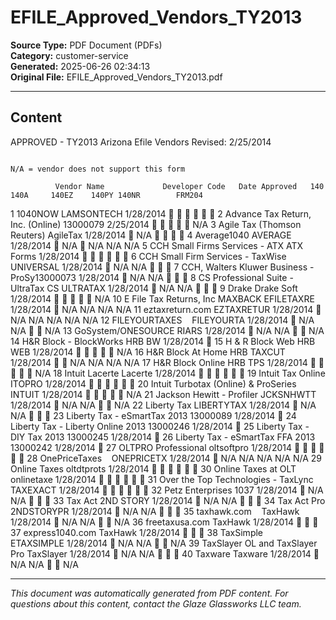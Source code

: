 ﻿# EFILE_Approved_Vendors_TY2013

**Source Type:** PDF Document (PDFs)  
**Category:** customer-service  
**Generated:** 2025-06-26 02:34:13  
**Original File:** EFILE_Approved_Vendors_TY2013.pdf

---

## Content

APPROVED - TY2013 Arizona Efile Vendors                                             Revised: 2/25/2014

                                                                             N/A = vendor does not support this form

              Vendor Name             Developer Code   Date Approved   140    140A     140EZ    140PY 140NR        FRM204

1 1040NOW                               LAMSONTECH       1/28/2014                                                
2 Advance Tax Return, Inc. (Online)     13000079         2/25/2014                                                N/A
3 Agile Tax (Thomson Reuters)           AgileTax         1/28/2014           N/A                                   
4 Average1040                           AVERAGE          1/28/2014           N/A               N/A       N/A         N/A
5 CCH Small Firms Services - ATX        ATX Forms        1/28/2014                                                
6 CCH Small Firm Services - TaxWise UNIVERSAL            1/28/2014           N/A       N/A                          
7 CCH, Walters Kluwer Business - ProSy13000073           1/28/2014           N/A       N/A                          
8 CS Professional Suite - UltraTax CS ULTRATAX           1/28/2014           N/A       N/A                          
9 Drake                                 Drake Soft       1/28/2014                                                N/A
10 E File Tax Returns, Inc MAXBACK      EFILETAXRE       1/28/2014           N/A       N/A      N/A       N/A
11 eztaxreturn.com                      EZTAXRETUR       1/28/2014           N/A       N/A      N/A       N/A         N/A
12 FILEYOURTAXES                        FILEYOURTA       1/28/2014           N/A       N/A                          N/A
13 GoSystem/ONESOURCE                   RIARS            1/28/2014           N/A       N/A                          N/A
14 H&R Block - BlockWorks               HRB BW           1/28/2014     
15 H & R Block Web                      HRB WEB          1/28/2014                                                N/A
16 H&R Block At Home                    HRB TAXCUT       1/28/2014                    N/A      N/A       N/A         N/A
17 H&R Block Online                     HRB TPS          1/28/2014                                                N/A
18 Intuit Lacerte                       Lacerte          1/28/2014                                                
19 Intuit Tax Online                    ITOPRO           1/28/2014                                                
20 Intuit Turbotax (Online) & ProSeries INTUIT           1/28/2014                                                N/A
21 Jackson Hewitt - Profiler            JCKSNHWTT        1/28/2014           N/A       N/A                          N/A
22 Liberty Tax                          LIBERTYTAX       1/28/2014           N/A       N/A                          
23 Liberty Tax - eSmartTax 2013         13000089         1/28/2014     
24 Liberty Tax - Liberty Online 2013    13000246         1/28/2014     
25 Liberty Tax - DIY Tax 2013           13000245         1/28/2014     
26 Liberty Tax - eSmartTax FFA 2013     13000242         1/28/2014     
27 OLTPRO Professional                  oltsoftpro       1/28/2014                                                
28 OnePriceTaxes                        ONEPRICETX       1/28/2014           N/A       N/A      N/A       N/A         N/A
29 Online Taxes                         oltdtprots       1/28/2014                                                
30 Online Taxes at OLT                  onlinetaxe       1/28/2014                                                
31 Over the Top Technologies - TaxLync TAXEXACT          1/28/2014                                                
32 Petz Enterprises                     1037             1/28/2014           N/A       N/A                          
33 Tax Act                              2ND STORY        1/28/2014           N/A       N/A                          
34 Tax Act Pro                          2NDSTORYPR       1/28/2014           N/A       N/A                          
35 taxhawk.com                          TaxHawk          1/28/2014           N/A       N/A                          N/A
36 freetaxusa.com                       TaxHawk          1/28/2014                                       
37 express1040.com                      TaxHawk          1/28/2014                                       
38 TaxSimple                            ETAXSIMPLE       1/28/2014           N/A       N/A                          N/A
39 TaxSlayer OL and TaxSlayer Pro       TaxSlayer        1/28/2014           N/A       N/A                          
40 Taxware                              Taxware          1/28/2014           N/A       N/A                          N/A

---

*This document was automatically generated from PDF content. For questions about this content, contact the Glaze Glassworks LLC team.*
